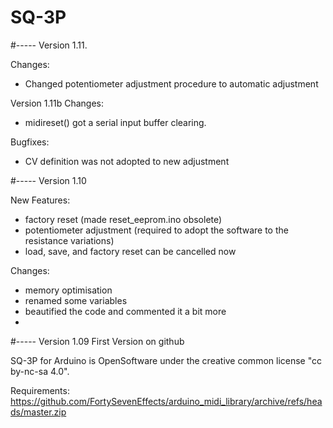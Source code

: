 # SQ-3P
#-----
Version 1.11.

Changes:
- Changed potentiometer adjustment procedure to automatic adjustment

Version 1.11b
Changes:
- midireset() got a serial input buffer clearing.

Bugfixes:
- CV definition was not adopted to new adjustment

#-----
Version 1.10

New Features:
- factory reset (made reset_eeprom.ino obsolete)
- potentiometer adjustment (required to adopt the software to the resistance variations)
- load, save, and factory reset can be cancelled now 

Changes:
- memory optimisation
- renamed some variables
- beautified the code and commented it a bit more
- 
#-----
Version 1.09 First Version on github

SQ-3P for Arduino is OpenSoftware under the creative common license "cc by-nc-sa 4.0".

Requirements: https://github.com/FortySevenEffects/arduino_midi_library/archive/refs/heads/master.zip




